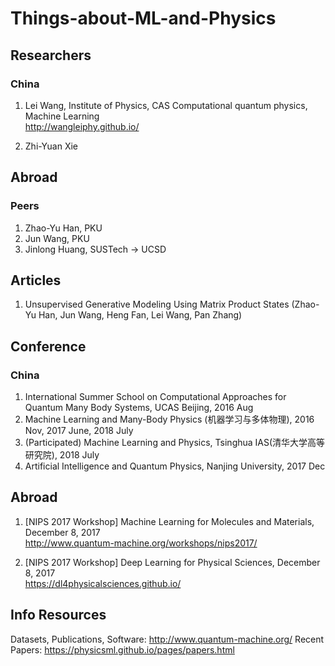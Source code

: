 # Things-about-ML-and-Physics

## Researchers
### China
1. Lei Wang, Institute of Physics, CAS
Computational quantum physics, Machine Learning   
http://wangleiphy.github.io/

2. Zhi-Yuan Xie

## Abroad

### Peers
1. Zhao-Yu Han, PKU
2. Jun Wang, PKU
3. Jinlong Huang, SUSTech -> UCSD

## Articles
1. Unsupervised Generative Modeling Using Matrix Product States (Zhao-Yu Han, Jun Wang, Heng Fan, Lei Wang, Pan Zhang)

## Conference
### China
1. International Summer School on Computational Approaches for Quantum Many Body Systems, UCAS Beijing, 2016 Aug
2. Machine Learning and Many-Body Physics (机器学习与多体物理), 2016 Nov, 2017 June, 2018 July
3. (Participated) Machine Learning and Physics, Tsinghua IAS(清华大学高等研究院), 2018 July
4. Artificial Intelligence and Quantum Physics, Nanjing University, 2017 Dec

## Abroad
1. [NIPS 2017 Workshop] Machine Learning for Molecules and Materials, December 8, 2017   
http://www.quantum-machine.org/workshops/nips2017/

2. [NIPS 2017 Workshop] Deep Learning for Physical Sciences, December 8, 2017   
https://dl4physicalsciences.github.io/

## Info Resources
Datasets, Publications, Software: http://www.quantum-machine.org/
Recent Papers: https://physicsml.github.io/pages/papers.html

